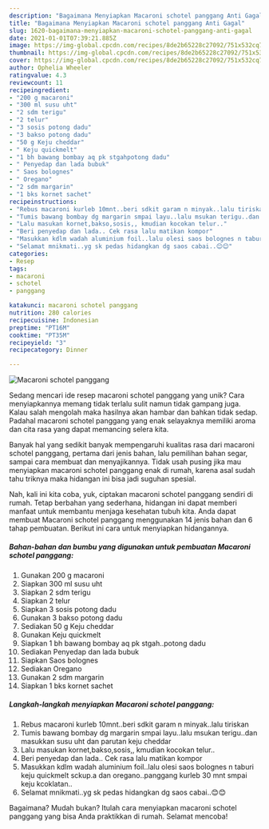 ```yaml
---
description: "Bagaimana Menyiapkan Macaroni schotel panggang Anti Gagal"
title: "Bagaimana Menyiapkan Macaroni schotel panggang Anti Gagal"
slug: 1620-bagaimana-menyiapkan-macaroni-schotel-panggang-anti-gagal
date: 2021-01-01T07:39:21.885Z
image: https://img-global.cpcdn.com/recipes/8de2b65228c27092/751x532cq70/macaroni-schotel-panggang-foto-resep-utama.jpg
thumbnail: https://img-global.cpcdn.com/recipes/8de2b65228c27092/751x532cq70/macaroni-schotel-panggang-foto-resep-utama.jpg
cover: https://img-global.cpcdn.com/recipes/8de2b65228c27092/751x532cq70/macaroni-schotel-panggang-foto-resep-utama.jpg
author: Ophelia Wheeler
ratingvalue: 4.3
reviewcount: 11
recipeingredient:
- "200 g macaroni"
- "300 ml susu uht"
- "2 sdm terigu"
- "2 telur"
- "3 sosis potong dadu"
- "3 bakso potong dadu"
- "50 g Keju cheddar"
- " Keju quickmelt"
- "1 bh bawang bombay aq pk stgahpotong dadu"
- " Penyedap dan lada bubuk"
- " Saos bolognes"
- " Oregano"
- "2 sdm margarin"
- "1 bks kornet sachet"
recipeinstructions:
- "Rebus macaroni kurleb 10mnt..beri sdkit garam n minyak..lalu tiriskan"
- "Tumis bawang bombay dg margarin smpai layu..lalu msukan terigu..dan masukkan susu uht dan parutan keju cheddar"
- "Lalu masukan kornet,bakso,sosis,, kmudian kocokan telur.."
- "Beri penyedap dan lada.. Cek rasa lalu matikan kompor"
- "Masukkan kdlm wadah aluminium foil..lalu olesi saos bolognes n taburi keju quickmelt sckup.a dan oregano..panggang kurleb 30 mnt smpai keju kcoklatan.."
- "Selamat mnikmati..yg sk pedas hidangkan dg saos cabai..😊😊"
categories:
- Resep
tags:
- macaroni
- schotel
- panggang

katakunci: macaroni schotel panggang 
nutrition: 280 calories
recipecuisine: Indonesian
preptime: "PT16M"
cooktime: "PT35M"
recipeyield: "3"
recipecategory: Dinner

---
```



![Macaroni schotel panggang](https://img-global.cpcdn.com/recipes/8de2b65228c27092/751x532cq70/macaroni-schotel-panggang-foto-resep-utama.jpg)

Sedang mencari ide resep macaroni schotel panggang yang unik? Cara menyiapkannya memang tidak terlalu sulit namun tidak gampang juga. Kalau salah mengolah maka hasilnya akan hambar dan bahkan tidak sedap. Padahal macaroni schotel panggang yang enak selayaknya memiliki aroma dan cita rasa yang dapat memancing selera kita.

Banyak hal yang sedikit banyak mempengaruhi kualitas rasa dari macaroni schotel panggang, pertama dari jenis bahan, lalu pemilihan bahan segar, sampai cara membuat dan menyajikannya. Tidak usah pusing jika mau menyiapkan macaroni schotel panggang enak di rumah, karena asal sudah tahu triknya maka hidangan ini bisa jadi suguhan spesial.




Nah, kali ini kita coba, yuk, ciptakan macaroni schotel panggang sendiri di rumah. Tetap berbahan yang sederhana, hidangan ini dapat memberi manfaat untuk membantu menjaga kesehatan tubuh kita. Anda dapat membuat Macaroni schotel panggang menggunakan 14 jenis bahan dan 6 tahap pembuatan. Berikut ini cara untuk menyiapkan hidangannya.

<!--inarticleads1-->

##### Bahan-bahan dan bumbu yang digunakan untuk pembuatan Macaroni schotel panggang:

1. Gunakan 200 g macaroni
1. Siapkan 300 ml susu uht
1. Siapkan 2 sdm terigu
1. Siapkan 2 telur
1. Siapkan 3 sosis potong dadu
1. Gunakan 3 bakso potong dadu
1. Sediakan 50 g Keju cheddar
1. Gunakan  Keju quickmelt
1. Siapkan 1 bh bawang bombay aq pk stgah..potong dadu
1. Sediakan  Penyedap dan lada bubuk
1. Siapkan  Saos bolognes
1. Sediakan  Oregano
1. Gunakan 2 sdm margarin
1. Siapkan 1 bks kornet sachet




<!--inarticleads2-->

##### Langkah-langkah menyiapkan Macaroni schotel panggang:

1. Rebus macaroni kurleb 10mnt..beri sdkit garam n minyak..lalu tiriskan
1. Tumis bawang bombay dg margarin smpai layu..lalu msukan terigu..dan masukkan susu uht dan parutan keju cheddar
1. Lalu masukan kornet,bakso,sosis,, kmudian kocokan telur..
1. Beri penyedap dan lada.. Cek rasa lalu matikan kompor
1. Masukkan kdlm wadah aluminium foil..lalu olesi saos bolognes n taburi keju quickmelt sckup.a dan oregano..panggang kurleb 30 mnt smpai keju kcoklatan..
1. Selamat mnikmati..yg sk pedas hidangkan dg saos cabai..😊😊




Bagaimana? Mudah bukan? Itulah cara menyiapkan macaroni schotel panggang yang bisa Anda praktikkan di rumah. Selamat mencoba!
